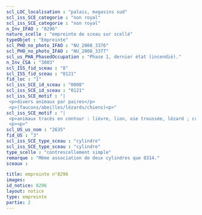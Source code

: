 ```yaml
---
scl_LOC_localisation : "palais, magasins sud"
scl_iss_SCE_categorie : "non royal"
scl_iss_SCE_categorie : "non royal"
n_Inv_IFAO : "8296"
nature_scelle : "empreinte de sceau sur scellé"
typeObjet : "Empreinte"
scl_PHO_no_photo_IFAO : "NU_2008_3376"
scl_PHO_no_photo_IFAO : "NU_2008_3377"
scl_us_PHA_PhasedOccupation : "Phase 1, dernier état (incendié)."
n_Inv_CSA : "3003"
scl_ISS_fid_sceau : "8"
scl_ISS_fid_sceau : "0121"
fid_loc : "1"
scl_iss_SCE_id_sceau : "0008"
scl_iss_SCE_id_sceau : "0121"
scl_iss_SCE_motif : "|
 <p>divers animaux par paires</p>
 <p>(faucons/abeilles/lézards/chiens)<p>"
scl_iss_SCE_motif : "|
 <p>animaux tracés en contour : lièvre, lion, oie troussée, lézard ; croix, signe nfr.</p>
 <p><p>"
scl_US_us_nom : "2635"
fid_US : "3"
scl_iss_SCE_type_sceau : "cylindre"
scl_iss_SCE_type_sceau : "cylindre"
type_scelle : "contrescellement simple"
remarque : "Même association de deux cylindres que 8314."
sceaux :

title: empreinte n°8296
images: 
id_notice: 8296
layout: notice
type: empreinte
partie: 2
---
```

